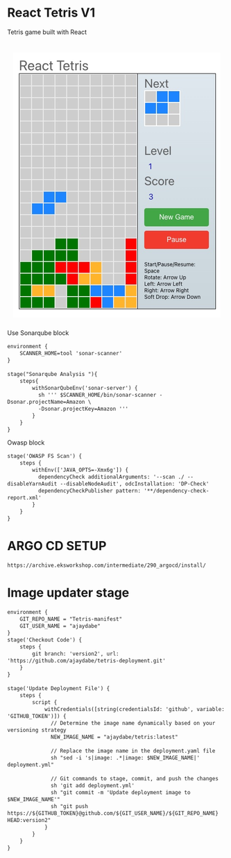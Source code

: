 # React Tetris V1

Tetris game built with React

<h1 align="center">
  <img alt="React tetris " title="#React tetris desktop" src="./images/game.jpg" />
</h1>


Use Sonarqube block 
```
environment {
    SCANNER_HOME=tool 'sonar-scanner'
}

stage("Sonarqube Analysis "){
    steps{
        withSonarQubeEnv('sonar-server') {
          sh ''' $SCANNER_HOME/bin/sonar-scanner -Dsonar.projectName=Amazon \
          -Dsonar.projectKey=Amazon '''
        }
    }
}
```        

Owasp block
```
stage('OWASP FS Scan') {
    steps {
        withEnv(['JAVA_OPTS=-Xmx6g']) {
          dependencyCheck additionalArguments: '--scan ./ --disableYarnAudit --disableNodeAudit', odcInstallation: 'DP-Check'
          dependencyCheckPublisher pattern: '**/dependency-check-report.xml'
        }
    }
}
```

# ARGO CD SETUP
    https://archive.eksworkshop.com/intermediate/290_argocd/install/

# Image updater stage
```
environment {
    GIT_REPO_NAME = "Tetris-manifest"
    GIT_USER_NAME = "ajaydabe"
}
stage('Checkout Code') {
    steps {
        git branch: 'version2', url: 'https://github.com/ajaydabe/tetris-deployment.git'
    }
}

stage('Update Deployment File') {
    steps {
        script {
            withCredentials([string(credentialsId: 'github', variable: 'GITHUB_TOKEN')]) {
              // Determine the image name dynamically based on your versioning strategy
              NEW_IMAGE_NAME = "ajaydabe/tetris:latest"

              // Replace the image name in the deployment.yaml file
              sh "sed -i 's|image: .*|image: $NEW_IMAGE_NAME|' deployment.yml"

              // Git commands to stage, commit, and push the changes
              sh 'git add deployment.yml'
              sh "git commit -m 'Update deployment image to $NEW_IMAGE_NAME'"
              sh "git push https://${GITHUB_TOKEN}@github.com/${GIT_USER_NAME}/${GIT_REPO_NAME} HEAD:version2"
            }
        }
    }
}

```
